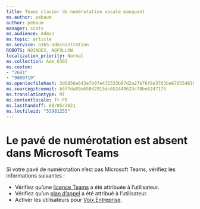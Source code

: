 ```yaml
---
title: Teams clavier de numérotation vocale manquant
ms.author: pebaum
author: pebaum
manager: scotv
ms.audience: Admin
ms.topic: article
ms.service: o365-administration
ROBOTS: NOINDEX, NOFOLLOW
localization_priority: Normal
ms.collection: Adm_O365
ms.custom:
- "2641"
- "9000719"
ms.openlocfilehash: 3d6856e643e7b0fe435333b87d2a27b76f8e3763be676554819d0147a352273f
ms.sourcegitcommit: b5f7da89a650d2915dc652449623c78be6247175
ms.translationtype: MT
ms.contentlocale: fr-FR
ms.lasthandoff: 08/05/2021
ms.locfileid: "53981255"
---
```

# <a name="dial-pad-is-missing-in-microsoft-teams"></a>Le pavé de numérotation est absent dans Microsoft Teams 

Si votre pavé de numérotation n’est pas Microsoft Teams, vérifiez les informations suivantes :

- Vérifiez qu’une [licence Teams](https://docs.microsoft.com/MicrosoftTeams/assign-teams-licenses) a été attribuée à l’utilisateur.
- Vérifiez qu’un [plan d’appel](https://docs.microsoft.com/MicrosoftTeams/calling-plan-landing-page) a été attribué à l’utilisateur.
- Activer les utilisateurs pour [Voix Entreprise](https://docs.microsoft.com/skypeforbusiness/skype-for-business-hybrid-solutions/plan-your-phone-system-cloud-pbx-solution/enable-users-for-enterprise-voice-online-and-phone-system-voicemail#to-enable-your-users-for-phone-system-in-office-365-voice-and-voicemail).
